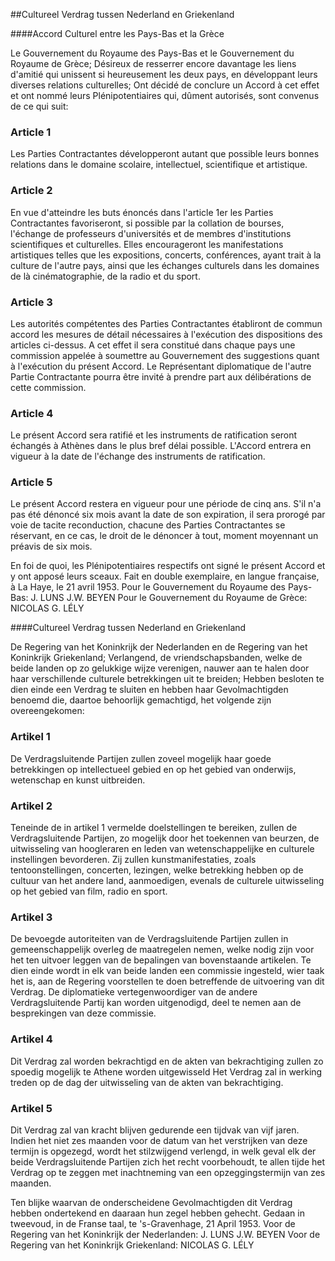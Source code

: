 <meta http-equiv='Content-Type' content='text/html; charset=utf-8' />

##Cultureel Verdrag tussen Nederland en Griekenland

####Accord Culturel entre les Pays-Bas et la Grèce

Le Gouvernement du Royaume des Pays-Bas et le Gouvernement du Royaume de Grèce; Désireux de resserrer encore davantage les liens d'amitié qui unissent si heureusement les deux pays, en développant leurs diverses relations culturelles;   Ont décidé de conclure un Accord à cet effet et ont nommé leurs Plénipotentiaires qui, dûment autorisés, sont convenus de ce qui suit:    

### Article  1  

Les Parties Contractantes développeront autant que possible leurs bonnes relations dans le domaine scolaire, intellectuel, scientifique et artistique.  

### Article  2  

En vue d'atteindre les buts énoncés dans l'article 1er les Parties Contractantes favoriseront, si possible par la collation de bourses, l'échange de professeurs d'universités et de membres d'institutions scientifiques et culturelles. Elles encourageront les manifestations artistiques telles que les expositions, concerts, conférences, ayant trait à la culture de l'autre pays, ainsi que les échanges culturels dans les domaines de là cinématographie, de la radio et du sport.  

### Article  3  

Les autorités compétentes des Parties Contractantes établiront de commun accord les mesures de détail nécessaires à l'exécution des dispositions des articles ci-dessus. A cet effet il sera constitué dans chaque pays une commission appelée à soumettre au Gouvernement des suggestions quant à l'exécution du présent Accord. Le Représentant diplomatique de l'autre Partie Contractante pourra être invité à prendre part aux délibérations de cette commission.  

### Article  4  

Le présent Accord sera ratifié et les instruments de ratification seront échangés à Athènes dans le plus bref délai possible. L'Accord entrera en vigueur à la date de l'échange des instruments de ratification.  

### Article  5  

Le présent Accord restera en vigueur pour une période de cinq ans. S'il n'a pas été dénoncé six mois avant la date de son expiration, il sera prorogé par voie de tacite reconduction, chacune des Parties Contractantes se réservant, en ce cas, le droit de le dénoncer à tout, moment moyennant un préavis de six mois.  

En foi de quoi, les Plénipotentiaires respectifs ont signé le présent Accord et y ont apposé leurs sceaux. Fait en double exemplaire, en langue française, à La Haye, le 21 avril 1953. Pour le Gouvernement du Royaume des Pays-Bas: J. LUNS J.W. BEYEN Pour le Gouvernement du Royaume de Grèce: NICOLAS G. LÉLY  

####Cultureel Verdrag tussen Nederland en Griekenland

De Regering van het Koninkrijk der Nederlanden en de Regering van het Koninkrijk Griekenland; Verlangend, de vriendschapsbanden, welke de beide landen op zo gelukkige wijze verenigen, nauwer aan te halen door haar verschillende culturele betrekkingen uit te breiden;   Hebben besloten te dien einde een Verdrag te sluiten en hebben haar Gevolmachtigden benoemd die, daartoe behoorlijk gemachtigd, het volgende zijn overeengekomen:    

### Artikel  1  

De Verdragsluitende Partijen zullen zoveel mogelijk haar goede betrekkingen op intellectueel gebied en op het gebied van onderwijs, wetenschap en kunst uitbreiden.  

### Artikel  2  

Teneinde de in artikel 1 vermelde doelstellingen te bereiken, zullen de Verdragsluitende Partijen, zo mogelijk door het toekennen van beurzen, de uitwisseling van hoogleraren en leden van wetenschappelijke en culturele instellingen bevorderen. Zij zullen kunstmanifestaties, zoals tentoonstellingen, concerten, lezingen, welke betrekking hebben op de cultuur van het andere land, aanmoedigen, evenals de culturele uitwisseling op het gebied van film, radio en sport.  

### Artikel  3  

De bevoegde autoriteiten van de Verdragsluitende Partijen zullen in gemeenschappelijk overleg de maatregelen nemen, welke nodig zijn voor het ten uitvoer leggen van de bepalingen van bovenstaande artikelen. Te dien einde wordt in elk van beide landen een commissie ingesteld, wier taak het is, aan de Regering voorstellen te doen betreffende de uitvoering van dit Verdrag. De diplomatieke vertegenwoordiger van de andere Verdragsluitende Partij kan worden uitgenodigd, deel te nemen aan de besprekingen van deze commissie.  

### Artikel  4  

Dit Verdrag zal worden bekrachtigd en de akten van bekrachtiging zullen zo spoedig mogelijk te Athene worden uitgewisseld Het Verdrag zal in werking treden op de dag der uitwisseling van de akten van bekrachtiging.  

### Artikel  5  

Dit Verdrag zal van kracht blijven gedurende een tijdvak van vijf jaren. Indien het niet zes maanden voor de datum van het verstrijken van deze termijn is opgezegd, wordt het stilzwijgend verlengd, in welk geval elk der beide Verdragsluitende Partijen zich het recht voorbehoudt, te allen tijde het Verdrag op te zeggen met inachtneming van een opzeggingstermijn van zes maanden.  

Ten blijke waarvan de onderscheidene Gevolmachtigden dit Verdrag hebben ondertekend en daaraan hun zegel hebben gehecht. Gedaan in tweevoud, in de Franse taal, te 's-Gravenhage, 21 April 1953. Voor de Regering van het Koninkrijk der Nederlanden: J. LUNS J.W. BEYEN Voor de Regering van het Koninkrijk Griekenland: NICOLAS G. LÉLY  

